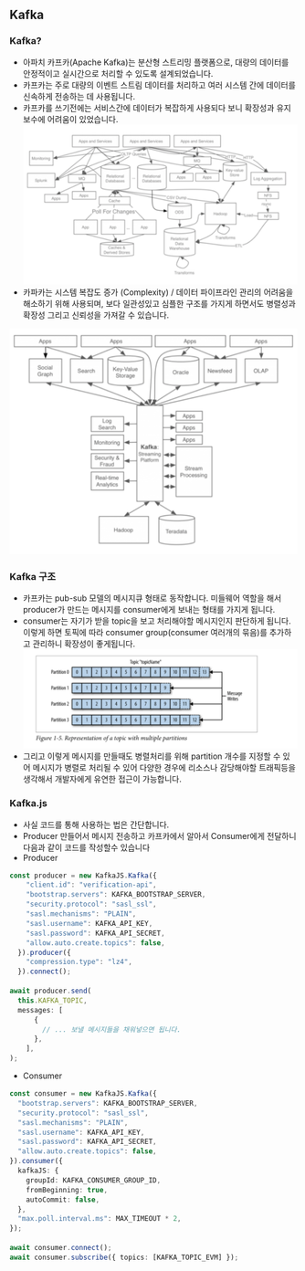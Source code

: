 ## Kafka
### Kafka?
- 아파치 카프카(Apache Kafka)는 분산형 스트리밍 플랫폼으로, 대량의 데이터를 안정적이고 실시간으로 처리할 수 있도록 설계되었습니다.
- 카프카는 주로 대량의 이벤트 스트림 데이터를 처리하고 여러 시스템 간에 데이터를 신속하게 전송하는 데 사용됩니다.
- 카프카를 쓰기전에는 서비스간에 데이터가 복잡하게 사용되다 보니 확장성과 유지보수에 어려움이 있었습니다.
![카프카 쓰기 전](../images/before_use_kafka.png)
- 카파카는 시스템 복잡도 증가 (Complexity) / 데이터 파이프라인 관리의 어려움을 해소하기 위해 사용되며, 보다 일관성있고 심플한 구조를 가지게 하면서도 병렬성과 확장성 그리고 신뢰성을 가져갈 수 있습니다.

![카프카 쓴 후](../images/after_use_kafka.png)
### Kafka 구조
- 카프카는 pub-sub 모델의 메시지큐 형태로 동작합니다. 미들웨어 역할을 해서 producer가 만드는 메시지를 consumer에게 보내는 형태를 가지게 됩니다.
- consumer는 자기가 받을 topic을 보고 처리해야할 메시지인지 판단하게 됩니다. 이렇게 하면 토픽에 따라 consumer group(consumer 여러개의 묶음)를 추가하고 관리하니 확장성이 좋게됩니다.
![카프카 파티션](../images/kafka_partiton.png)
- 그리고 이렇게 메시지를 만들때도 병렬처리를 위해 partition 개수를 지정할 수 있어 메시지가 병렬로 처리될 수 있어 다양한 경우에 리소스나 감당해야할 트래픽등을 생각해서 개발자에게 유연한 접근이 가능합니다.
### Kafka.js
- 사실 코드를 통해 사용하는 법은 간단합니다.
- Producer 만들어서 메시지 전송하고 카프카에서 알아서 Consumer에게 전달하니 다음과 같이 코드를 작성할수 있습니다
- Producer
```ts
const producer = new KafkaJS.Kafka({
    "client.id": "verification-api",
    "bootstrap.servers": KAFKA_BOOTSTRAP_SERVER,
    "security.protocol": "sasl_ssl",
    "sasl.mechanisms": "PLAIN",
    "sasl.username": KAFKA_API_KEY,
    "sasl.password": KAFKA_API_SECRET,
    "allow.auto.create.topics": false,
  }).producer({
    "compression.type": "lz4",
  }).connect();

await producer.send(
  this.KAFKA_TOPIC,
  messages: [
      {
        // ... 보낼 메시지들을 채워넣으면 됩니다.
      },
    ],
);
```
- Consumer
``` ts
const consumer = new KafkaJS.Kafka({
  "bootstrap.servers": KAFKA_BOOTSTRAP_SERVER,
  "security.protocol": "sasl_ssl",
  "sasl.mechanisms": "PLAIN",
  "sasl.username": KAFKA_API_KEY,
  "sasl.password": KAFKA_API_SECRET,
  "allow.auto.create.topics": false,
}).consumer({
  kafkaJS: {
    groupId: KAFKA_CONSUMER_GROUP_ID,
    fromBeginning: true,
    autoCommit: false,
  },
  "max.poll.interval.ms": MAX_TIMEOUT * 2,
});

await consumer.connect();
await consumer.subscribe({ topics: [KAFKA_TOPIC_EVM] });

```